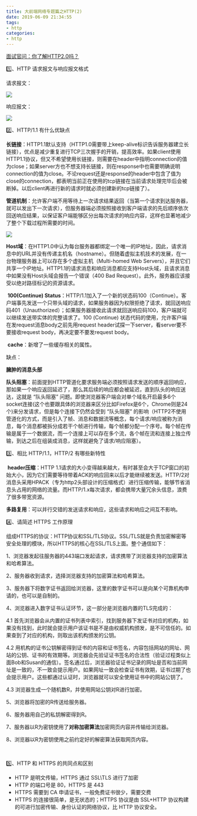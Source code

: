 ```yaml
---
title: 大前端网络专题篇之HTTP(2)
date: 2019-06-09 21:34:55
tags: 
- http
categories: 
- http
---
```


[面试官问：你了解HTTP2.0吗？](https://juejin.im/post/5c0ce870f265da61171c8c66)

1️⃣、HTTP 请求报文与响应报文格式

请求报文：

![](http://www.qinhanwen.xyz/WX20190625-081223@2x.png)



响应报文：

![](http://www.qinhanwen.xyz/WX20190625-081247@2x.png)



2️⃣、HTTP/1.1 有什么优缺点

​	**长链接**：HTTP1.1默认支持（HTTP1.0需要带上keep-alive标识告诉服务器建立长链接），优点是减少重复进行TCP三次握手的开销，提高效率。如果client使用HTTP1.1协议，但又不希望使用长链接，则需要在header中指明connection的值为close；如果server方也不想支持长链接，则在response中也需要明确说明connection的值为close。不论request还是response的header中包含了值为close的connection，都表明当前正在使用的tcp链接在当前请求处理完毕后会被断掉。以后client再进行新的请求时就必须创建新的tcp链接了）。

​	**管道机制**：允许客户端不用等待上一次请求结果返回（当第一个请求到达服务器，就可以发出下一次请求），但服务器端必须按照接收到客户端请求的先后顺序依次回送响应结果，以保证客户端能够区分出每次请求的响应内容，这样也显著地减少了整个下载过程所需要的时间。

![](https://cdn.nlark.com/yuque/0/2019/png/186051/1560090091640-2f17e2a4-f2dc-4bdc-bcc1-a848b81dd9a4.png)

​	**Host域**：在HTTP1.0中认为每台服务器都绑定一个唯一的IP地址，因此，请求消息中的URL并没有传递主机名（hostname）。但随着虚拟主机技术的发展，在一台物理服务器上可以存在多个虚拟主机（Multi-homed Web Servers），并且它们共享一个IP地址。HTTP1.1的请求消息和响应消息都应支持Host头域，且请求消息中如果没有Host头域会报告一个错误（400 Bad Request）。此外，服务器应该接受以绝对路径标记的资源请求。

​	**100(Continue) Status**：HTTP/1.1加入了一个新的状态码100（Continue）。客户端事先发送一个只带头域的请求，如果服务器因为权限拒绝了请求，就回送响应码401（Unauthorized）；如果服务器接收此请求就回送响应码100，客户端就可以继续发送带实体的完整请求了。100 (Continue) 状态代码的使用，允许客户端在发request消息body之前先用request header试探一下server，看server要不要接收request body，再决定要不要发request body。

​	**cache**：新增了一些缓存相关的属性。



缺点：

**臃肿的消息头部**

**队头阻塞**：前面提到HTTP管道化要求服务端必须按照请求发送的顺序返回响应，那如果一个响应返回延迟了，那么其后续的响应都会被延迟，直到队头的响应送达，这就是 “队头阻塞” 问题。即使浏览器客户端会对单个域名开启最多6个socket连接(这个也要跟具体的浏览器来区分比如Firefox是6个，Chrome则是24个)来分发请求，但是每个连接下仍然会受到 “队头阻塞” 的影响（HTTP2不使用管道化的方式，而是引入了帧、消息和数据流等概念，每个请求/响应被称为消息，每个消息都被拆分成若干个帧进行传输，每个帧都分配一个序号。每个帧在传输是属于一个数据流，而一个连接上可以存在多个流，各个帧在流和连接上独立传输，到达之后在组装成消息，这样就避免了请求/响应阻塞）。



3️⃣、相比 HTTP/1.1，HTTP/2 有哪些新特性	

​	**header压缩**：HTTP 1.1请求的大小变得越来越大，有时甚至会大于TCP窗口的初始大小，因为它们需要等待带着ACK的响应回来以后才能继续被发送。HTTP/2对消息头采用HPACK（专为http2头部设计的压缩格式）进行压缩传输，能够节省消息头占用的网络的流量。而HTTP/1.x每次请求，都会携带大量冗余头信息，浪费了很多带宽资源。

​	**多路复用**：可以并行交错的发送请求和响应，这些请求和响应之间互不影响。




4️⃣、请简述 HTTPS 工作原理

组成HTTPS的协议：HTTP协议和SSL/TLS协议。SSL/TLS就是负责加密解密等安全处理的模块，所以HTTPS的核心在SSL/TLS上面。整个通信如下：

1、浏览器发起往服务器的443端口发起请求，请求携带了浏览器支持的加密算法和哈希算法。

2、服务器收到请求，选择浏览器支持的加密算法和哈希算法。

3、服务器下将数字证书返回给浏览器，这里的数字证书可以是向某个可靠机构申请的，也可以是自制的。

4、浏览器进入数字证书认证环节，这一部分是浏览器内置的TLS完成的：

4.1 首先浏览器会从内置的证书列表中索引，找到服务器下发证书对应的机构，如果没有找到，此时就会提示用户该证书是不是由权威机构颁发，是不可信任的。如果查到了对应的机构，则取出该机构颁发的公钥。

4.2 用机构的证书公钥解密得到证书的内容和证书签名，内容包括网站的网址、网站的公钥、证书的有效期等。浏览器会先验证证书签名的合法性（验证过程类似上面Bob和Susan的通信）。签名通过后，浏览器验证证书记录的网址是否和当前网址是一致的，不一致会提示用户。如果网址一致会检查证书有效期，证书过期了也会提示用户。这些都通过认证时，浏览器就可以安全使用证书中的网站公钥了。

4.3 浏览器生成一个随机数R，并使用网站公钥对R进行加密。

5、浏览器将加密的R传送给服务器。

6、服务器用自己的私钥解密得到R。

7、服务器以R为密钥使用了**对称加密算法**加密网页内容并传输给浏览器。

8、浏览器以R为密钥使用之前约定好的解密算法获取网页内容。

​	

5️⃣、HTTP 和 HTTPS 的共同点和区别

- HTTP 是明文传输，HTTPS 通过 SSL\TLS 进行了加密
- HTTP 的端口号是 80，HTTPS 是 443
- HTTPS 需要到 CA 申请证书，一般免费证书很少，需要交费
- HTTPS 的连接很简单，是无状态的；HTTPS 协议是由 SSL+HTTP 协议构建的可进行加密传输、身份认证的网络协议，比 HTTP 协议安全。
